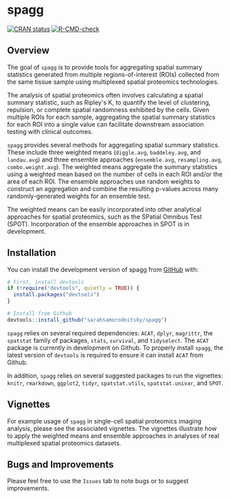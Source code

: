 
<!-- README.md is generated from README.Rmd. Please edit that file -->

# spagg

<!-- badges: start -->

[![CRAN
status](https://www.r-pkg.org/badges/version/spagg)](https://CRAN.R-project.org/package=spagg)
[![R-CMD-check](https://github.com/sarahsamorodnitsky/spagg/actions/workflows/R-CMD-check.yaml/badge.svg)](https://github.com/sarahsamorodnitsky/spagg/actions/workflows/R-CMD-check.yaml)
<!-- badges: end -->

## Overview

The goal of `spagg` is to provide tools for aggregating spatial summary
statistics generated from multiple regions-of-interest (ROIs) collected 
from the same tissue sample using multiplexed spatial proteomics technologies.

The analysis of spatial proteomics often involves calculating a spatial summary
statistic, such as Ripley's K, to quantify the level of clustering, repulsion, or 
complete spatial randomness exhibited by the cells. Given multiple ROIs for each sample,
aggregating the spatial summary statistics for each ROI into a single value can facilitate
downstream association testing with clinical outcomes. 

`spagg` provides several methods for aggregating spatial summary statistics. These include
three weighted means (`diggle.avg`, `baddeley.avg`, and `landau.avg`) and three ensemble
approaches (`ensemble.avg`, `resampling.avg`, `combo.weight.avg`). The weighted means aggregate
the summary statistics using a weighted mean based on the number of cells in each ROI and/or the 
area of each ROI. The ensemble approaches use random weights to construct an aggregation and combine the 
resulting p-values across many randomly-generated weights for an ensemble test. 

The weighted means can be easily incorporated into other analytical approaches for spatial proteomics,
such as the SPatial Omnibus Test (SPOT). Incorporation of the ensemble approaches in SPOT is in development. 

## Installation

You can install the development version of spagg from
[GitHub](https://github.com/) with:

``` r
# First, install devtools
if (!require("devtools", quietly = TRUE)) {
  install.packages("devtools")
}

# Install from Github
devtools::install_github("sarahsamorodnitsky/spagg")
```

`spagg` relies on several required dependencies: `ACAT`, `dplyr`, `magrittr`, the `spatstat` family of packages, `stats`, `survival`, and `tidyselect`. The `ACAT` package is currently in development on Github. To properly install `spagg`, the latest version of `devtools` is required to ensure it can install `ACAT` from Github. 

In addition, `spagg` relies on several suggested packages to run the vignettes: `knitr`, `rmarkdown`, `ggplot2`, `tidyr`, `spatstat.utils`, `spatstat.univar`, and `SPOT`. 

## Vignettes

For example usage of `spagg` in single-cell spatial proteomics imaging
analysis, please see the associated vignettes. The vignettes illustrate how
to apply the weighted means and ensemble approaches in analyses of real multiplexed
spatial proteomics datasets. 

## Bugs and Improvements

Please feel free to use the `Issues` tab to note bugs or to suggest improvements. 
